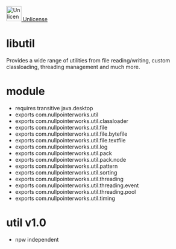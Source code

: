 <a target="_blank" href="https://unlicense.org"><img src="https://unlicense.org/pd-icon.png" alt="Unlicense" width="40"/> Unlicense</a>

# libutil
Provides a wide range of utilities from file reading/writing, custom classloading, threading management and much more. 

# module
* requires transitive java.desktop
* exports com.nullpointerworks.util
* exports com.nullpointerworks.util.classloader
* exports com.nullpointerworks.util.file
* exports com.nullpointerworks.util.file.bytefile
* exports com.nullpointerworks.util.file.textfile
* exports com.nullpointerworks.util.log
* exports com.nullpointerworks.util.pack
* exports com.nullpointerworks.util.pack.node
* exports com.nullpointerworks.util.pattern
* exports com.nullpointerworks.util.sorting
* exports com.nullpointerworks.util.threading
* exports com.nullpointerworks.util.threading.event
* exports com.nullpointerworks.util.threading.pool
* exports com.nullpointerworks.util.timing

# util v1.0
* npw independent
